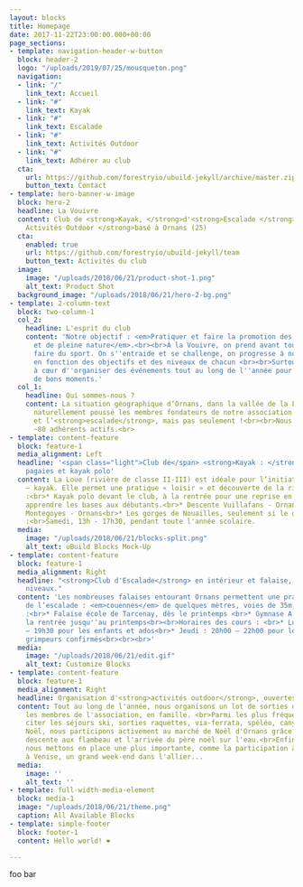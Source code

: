 ```yaml
---
layout: blocks
title: Homepage
date: 2017-11-22T23:00:00.000+00:00
page_sections:
- template: navigation-header-w-button
  block: header-2
  logo: "/uploads/2019/07/25/mousqueton.png"
  navigation:
  - link: "/"
    link_text: Accueil
  - link: "#"
    link_text: Kayak
  - link: "#"
    link_text: Escalade
  - link: "#"
    link_text: Activités Outdoor
  - link: "#"
    link_text: Adhérer au club
  cta:
    url: https://github.com/forestryio/ubuild-jekyll/archive/master.zip
    button_text: Contact
- template: hero-banner-w-image
  block: hero-2
  headline: La Vouivre
  content: Club de <strong>Kayak, </strong>d'<strong>Escalade </strong>et<strong>
    Activités Outdoor </strong>basé à Ornans (25)
  cta:
    enabled: true
    url: https://github.com/forestryio/ubuild-jekyll/team
    button_text: Activités du club
  image:
    image: "/uploads/2018/06/21/product-shot-1.png"
    alt_text: Product Shot
  background_image: "/uploads/2018/06/21/hero-2-bg.png"
- template: 2-column-text
  block: two-column-1
  col_2:
    headline: L'esprit du club
    content: 'Notre objectif : <em>Pratiquer et faire la promotion des activités physiques
      et de pleine nature</em>.<br><br>À la Vouivre, on prend avant tout plaisir à
      faire du sport. On s''entraide et se challenge, on progresse à notre rythme
      en fonction des objectifs et des niveaux de chacun <br><br>Surtout, nous avons
      à cœur d''organiser des événements tout au long de l''année pour partager ensemble
      de bons moments.'
  col_1:
    headline: Qui sommes-nous ?
    content: La situation géographique d’Ornans, dans la vallée de la Loue, a tout
      naturellement poussé les membres fondateurs de notre association vers le <strong>kayak</strong>
      et l’<strong>escalade</strong>, mais pas seulement !<br><br>Nous comptons aujourd'hui
      ~80 adhérents actifs.<br>
- template: content-feature
  block: feature-1
  media_alignment: Left
  headline: '<span class="light">Club de</span> <strong>Kayak : </strong>écoles de
    pagaies et kayak polo'
  content: La Loue (rivière de classe II-III) est idéale pour l’initiation au canoë
    – kayak. Elle permet une pratique « loisir » et découverte de la rivière.<br><br>Parcours
    :<br>* Kayak polo devant le club, à la rentrée pour une reprise en douceur et
    apprendre les bases aux débutants.<br>* Descente Vuillafans - Ornans<br>* Descente
    Montegoyes - Ornans<br>* Les gorges de Nouailles, seulement si le débit le permet<br><br>Horaires
    :<br>Samedi, 13h - 17h30, pendant toute l'année scolaire.
  media:
    image: "/uploads/2018/06/21/blocks-split.png"
    alt_text: uBuild Blocks Mock-Up
- template: content-feature
  block: feature-1
  media_alignment: Right
  headline: "<strong>Club d'Escalade</strong> en intérieur et falaise, pour tous les
    niveaux."
  content: 'Les nombreuses falaises entourant Ornans permettent une pratique variée
    de l’escalade : <em>couennes</em> de quelques mètres, voies de 35m, grandes voies...<br><br>Lieux
    :<br>* Falaise école de Tarcenay, dès le printemps <br>* Gymnase A. Barbier, de
    la rentrée jusqu''au printemps<br><br>Horaires des cours : <br>* Lundi : 17h30
    – 19h30 pour les enfants et ados<br>* Jeudi : 20h00 – 22h00 pour les adultes et
    grimpeurs confirmés<br><br><br>'
  media:
    image: "/uploads/2018/06/21/edit.gif"
    alt_text: Customize Blocks
- template: content-feature
  block: feature-1
  media_alignment: Right
  headline: Organisation d'<strong>activités outdoor</strong>, ouvertes à tous.
  content: Tout au long de l'année, nous organisons un lot de sorties ouvertes à tous
    les membres de l'association, en famille. <br>Parmi les plus fréquentes, on peut
    citer les séjours ski, sorties raquettes, via-ferrata, spéléo, canyoning...<br>À
    Noël, nous participons activement au marché de Noël d'Ornans grâce à la très attendue
    descente aux flambeau et l'arrivée du père noël sur l'eau.<br>Enfin, chaque année
    nous mettons en place une plus importante, comme la participation à la Vogalonga,
    à Venise, un grand week-end dans l'allier...
  media:
    image: ''
    alt_text: ''
- template: full-width-media-element
  block: media-1
  image: "/uploads/2018/06/21/theme.png"
  caption: All Available Blocks
- template: simple-footer
  block: footer-1
  content: Hello world! ❤︎

---
```

foo bar